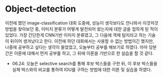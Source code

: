# Object-detection

이전에 했던 image-classification 대회 도중에, 성능이 생각보다도 안나와서 이것저것 방법을 찾아보던 중, 이미지 분류가 어떻게 발전되어 왔는지에 대한 글을 접하게 된 적이 있었다. 가장 간단한게 CNN기반 이미지 분류였고, 그 다음에 객체 탐지라고 하는 기술이 뒤이어 생겨났다고 한다. 이전에 하던 대회에서는 사용할 수 없는 방법이긴 했지만, 나중에 공부하고 싶다는 생각이 들었었고, 오늘부터 공부를 해보기로 하였다. 아마 당분간은 이론에 대해서 먼저 공부를 하고, 그 뒤에 이론을 기반으로 한 실습을 할 것 같다.
* 06.24: 오늘은 selective search를 통해 후보 박스들을 구한 뒤, 이 후보 박스들을 실제 박스와의 비교를 통하여 IOU를 구하는 방법에 대한 이론 및 실습을 하였다. 
